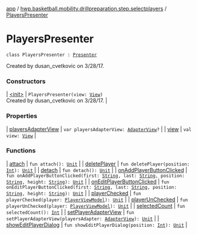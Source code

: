[app](../../index.md) / [hwp.basketball.mobility.drillpreparation.step.selectplayers](../index.md) / [PlayersPresenter](.)

# PlayersPresenter

`class PlayersPresenter : `[`Presenter`](../-players-contract/-presenter/index.md)

Created by dusan_cvetkovic on 3/28/17.

### Constructors

| [&lt;init&gt;](-init-.md) | `PlayersPresenter(view: `[`View`](../-players-contract/-view/index.md)`)`<br>Created by dusan_cvetkovic on 3/28/17. |

### Properties

| [playersAdapterView](players-adapter-view.md) | `var playersAdapterView: `[`AdapterView`](../-players-contract/-adapter-view/index.md)`?` |
| [view](view.md) | `val view: `[`View`](../-players-contract/-view/index.md) |

### Functions

| [attach](attach.md) | `fun attach(): `[`Unit`](https://kotlinlang.org/api/latest/jvm/stdlib/kotlin/-unit/index.html) |
| [deletePlayer](delete-player.md) | `fun deletePlayer(position: `[`Int`](https://kotlinlang.org/api/latest/jvm/stdlib/kotlin/-int/index.html)`): `[`Unit`](https://kotlinlang.org/api/latest/jvm/stdlib/kotlin/-unit/index.html) |
| [detach](detach.md) | `fun detach(): `[`Unit`](https://kotlinlang.org/api/latest/jvm/stdlib/kotlin/-unit/index.html) |
| [onAddPlayerButtonClicked](on-add-player-button-clicked.md) | `fun onAddPlayerButtonClicked(first: `[`String`](https://kotlinlang.org/api/latest/jvm/stdlib/kotlin/-string/index.html)`, last: `[`String`](https://kotlinlang.org/api/latest/jvm/stdlib/kotlin/-string/index.html)`, position: `[`String`](https://kotlinlang.org/api/latest/jvm/stdlib/kotlin/-string/index.html)`, height: `[`String`](https://kotlinlang.org/api/latest/jvm/stdlib/kotlin/-string/index.html)`): `[`Unit`](https://kotlinlang.org/api/latest/jvm/stdlib/kotlin/-unit/index.html) |
| [onEditPlayerButtonClicked](on-edit-player-button-clicked.md) | `fun onEditPlayerButtonClicked(first: `[`String`](https://kotlinlang.org/api/latest/jvm/stdlib/kotlin/-string/index.html)`, last: `[`String`](https://kotlinlang.org/api/latest/jvm/stdlib/kotlin/-string/index.html)`, position: `[`String`](https://kotlinlang.org/api/latest/jvm/stdlib/kotlin/-string/index.html)`, height: `[`String`](https://kotlinlang.org/api/latest/jvm/stdlib/kotlin/-string/index.html)`): `[`Unit`](https://kotlinlang.org/api/latest/jvm/stdlib/kotlin/-unit/index.html) |
| [playerChecked](player-checked.md) | `fun playerChecked(player: `[`PlayerViewModel`](../../hwp.basketball.mobility.entitiy.player/-player-view-model/index.md)`): `[`Unit`](https://kotlinlang.org/api/latest/jvm/stdlib/kotlin/-unit/index.html) |
| [playerUnChecked](player-un-checked.md) | `fun playerUnChecked(player: `[`PlayerViewModel`](../../hwp.basketball.mobility.entitiy.player/-player-view-model/index.md)`): `[`Unit`](https://kotlinlang.org/api/latest/jvm/stdlib/kotlin/-unit/index.html) |
| [selectedCount](selected-count.md) | `fun selectedCount(): `[`Int`](https://kotlinlang.org/api/latest/jvm/stdlib/kotlin/-int/index.html) |
| [setPlayerAdapterView](set-player-adapter-view.md) | `fun setPlayerAdapterView(playersAdapter: `[`AdapterView`](../-players-contract/-adapter-view/index.md)`): `[`Unit`](https://kotlinlang.org/api/latest/jvm/stdlib/kotlin/-unit/index.html) |
| [showEditPlayerDialog](show-edit-player-dialog.md) | `fun showEditPlayerDialog(position: `[`Int`](https://kotlinlang.org/api/latest/jvm/stdlib/kotlin/-int/index.html)`): `[`Unit`](https://kotlinlang.org/api/latest/jvm/stdlib/kotlin/-unit/index.html) |

